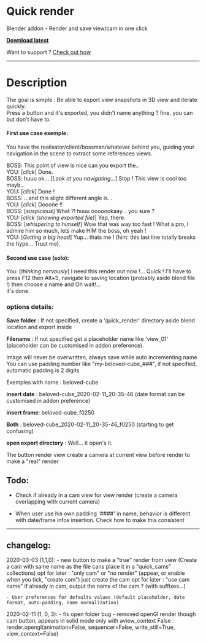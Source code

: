 # Quick render

Blender addon - Render and save view/cam in one click

**[Download latest](https://github.com/Pullusb/Quick_render/archive/master.zip)**

Want to support ? [Check out how](http://www.samuelbernou.fr/donate)

---

# Description

The goal is simple : Be able to export view snapshots in 3D view and iterate quickly.  
Press a button and it's exported, you didn't name anything ? fine, you can but don't have to.  
  

#### First use case exemple:  
You have the realisator/client/bossman/whatever behind you, guiding your navigation in the scene to extract some references views.  

BOSS: This point of view is nice can you export the..  
YOU: \[_click_\] Done.  
BOSS: huuu ok... \[_Look at you navigating..._\] Stop ! This view is cool too mayb..  
YOU: \[_click_\] Done !  
BOSS: ...and this slight different angle is...  
YOU: \[_click_\] Dooone !!  
BOSS: \[_suspicious_\] What ?! huuu ooooookaay... you sure ?  
YOU: \[_click (showing exported file)_\] Yep, there.  
BOSS: \[_whispering to himself_\] Wow that was way too fast ! What a pro, I admire him so much, lets make HIM the boss, oh yeah !  
YOU: \[_Getting a big head_\] Yup... thats me ! (hint: this last line totally breaks the hype... Trust me).  
  
#### Second use case (solo):  
You: \[_thinking nervously_\] I need this render out now !... Quick ! I'll have to press F12 then Alt+S, navigate to saving location (probably aside blend file !) then choose a name and Oh wait!...  
it's done.


### options details: 

**Save folder** : If not specified, create a 'quick_render' directory aside blend location and export inside

**Filename** : If not specified get a placeholder name like 'view_01' (placeholder can be customised in addon preference).  

Image will never be overwritten, always save while auto incrementing name 
You can use padding number like "my-beloved-cube_###", if not specified, automatic padding is 2 digits

Exemples with name : beloved-cube

**insert date** : beloved-cube\_2020-02-11\_20-35-46 (date format can be customised in addon preference)

**insert frame**: beloved-cube\_f0250

**Both** : beloved-cube\_2020-02-11\_20-35-46\_f0250 (starting to get confusing)

**open export directory** : Well... it open's it.

The button render view create a camera at current view before render to make a "real" render


## Todo:

- Check if already in a cam view for view render (create a camera overlapping with current camera)

- When user use his own padding '####' in name, behavior is different with date/frame infos insertion. Check how to make this consistent

---

## changelog:

2020-03-03 (1,1,0):
    - new button to make a "true" render from view (Create a cam with same name as the file cans place it in a "quick_cams" collections)
            opt for later : "only cam" or "no render" (appear, or enable when you tick, "create cam") just create the cam
            opt for later : "use cam name" if already in cam, output the name of the cam ? (with suffixes...)
    
    - User preferences for defaults values (default placeholder, date format, auto-padding, name normalization)

2020-02-11 (1, 0, 3):
    - fix open folder bug
    - removed openGl render though cam button, appears in solid mode only with aview_context False :
    render.opengl(animation=False, sequencer=False, write_still=True, view_context=False)